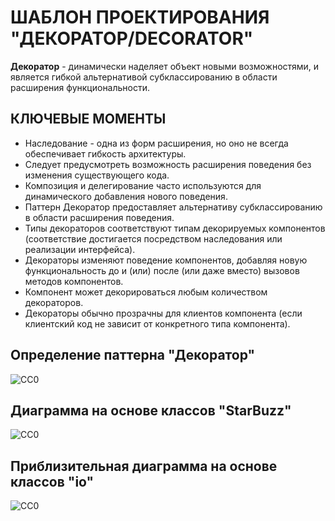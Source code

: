 ШАБЛОН ПРОЕКТИРОВАНИЯ "ДЕКОРАТОР/DECORATOR"
===========================================
**Декоратор** - динамически наделяет объект новыми возможностями, и является гибкой 
альтернативой субклассированию в области расширения функциональности.

КЛЮЧЕВЫЕ МОМЕНТЫ
----------------
- Наследование - одна из форм расширения, но оно не всегда обеспечивает гибкость архитектуры.
- Следует предусмотреть возможность расширения поведения без изменения существующего кода.
- Композиция и делегирование часто используются для динамического добавления нового поведения.
- Паттерн Декоратор предоставляет альтернативу субклассированию в области расширения поведения.
- Типы декораторов соответствуют типам декорируемых компонентов (соответствие достигается посредством 
  наследования или реализации интерфейса).
- Декораторы изменяют поведение компонентов, добавляя новую функциональность до и (или) после 
  (или даже вместо) вызовов методов компонентов.
- Компонент может декорироваться любым количеством декораторов.
- Декораторы обычно прозрачны для клиентов компонента (если клиентский код не зависит от конкретного типа компонента).

Определение паттерна "Декоратор"
--------------------------------
![CC0](https://github.com/Panchenko-Vlad/java-lessons/blob/master/LessonsJavaSE/src/HeadFirst/Decorator_3/Screenshots/decorator1.png)

Диаграмма на основе классов "StarBuzz"
--------------------------------------
![CC0](https://github.com/Panchenko-Vlad/java-lessons/blob/master/LessonsJavaSE/src/HeadFirst/Decorator_3/Screenshots/decorator2.png)

Приблизительная диаграмма на основе классов "io"
------------------------------------------------
![CC0](https://github.com/Panchenko-Vlad/java-lessons/blob/master/LessonsJavaSE/src/HeadFirst/Decorator_3/Screenshots/decoratorIO.png)